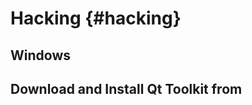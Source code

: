 Hacking          {#hacking}
================

Windows
--------------

Download and Install Qt Toolkit from 
- 



